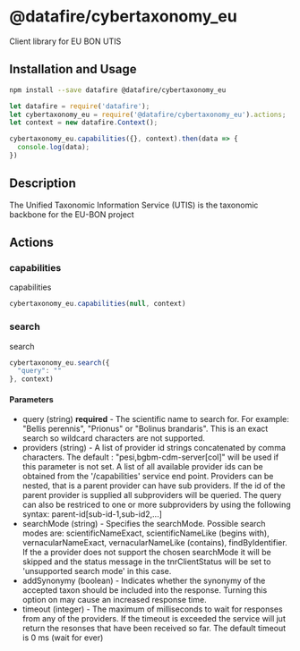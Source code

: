 # @datafire/cybertaxonomy_eu

Client library for EU BON UTIS

## Installation and Usage
```bash
npm install --save datafire @datafire/cybertaxonomy_eu
```

```js
let datafire = require('datafire');
let cybertaxonomy_eu = require('@datafire/cybertaxonomy_eu').actions;
let context = new datafire.Context();

cybertaxonomy_eu.capabilities({}, context).then(data => {
  console.log(data);
})
```

## Description
The Unified Taxonomic Information Service (UTIS) is the taxonomic backbone for the EU-BON project

## Actions
### capabilities
capabilities


```js
cybertaxonomy_eu.capabilities(null, context)
```


### search
search


```js
cybertaxonomy_eu.search({
  "query": ""
}, context)
```

#### Parameters
* query (string) **required** - The scientific name to search for. For example: "Bellis perennis", "Prionus" or "Bolinus brandaris". This is an exact search so wildcard characters are not supported.
* providers (string) - A list of provider id strings concatenated by comma characters. The default : "pesi,bgbm-cdm-server[col]" will be used if this parameter is not set. A list of all available provider ids can be obtained from the '/capabilities' service end point. Providers can be nested, that is a parent provider can have sub providers. If the id of the parent provider is supplied all subproviders will be queried. The query can also be restriced to one or more subproviders by using the following syntax: parent-id[sub-id-1,sub-id2,...]
* searchMode (string) - Specifies the searchMode. Possible search modes are: scientificNameExact, scientificNameLike (begins with), vernacularNameExact, vernacularNameLike (contains), findByIdentifier. If the a provider does not support the chosen searchMode it will be skipped and the status message in the tnrClientStatus will be set to 'unsupported search mode' in this case.
* addSynonymy (boolean) - Indicates whether the synonymy of the accepted taxon should be included into the response. Turning this option on may cause an increased response time.
* timeout (integer) - The maximum of milliseconds to wait for responses from any of the providers. If the timeout is exceeded the service will jut return the resonses that have been received so far. The default timeout is 0 ms (wait for ever)

